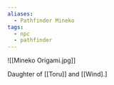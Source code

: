 ```yaml
---
aliases:
  - Pathfinder Mineko
tags:
  - npc
  - pathfinder
---
```

![[Mineko Origami.jpg]]

Daughter of [[Toru]] and [[Wind].]